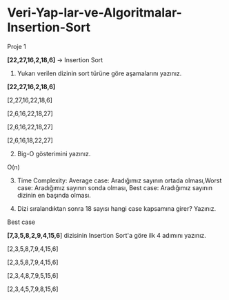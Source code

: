 # Veri-Yap-lar-ve-Algoritmalar-Insertion-Sort

Proje 1

**[22,27,16,2,18,6]** -> Insertion Sort

1.    Yukarı verilen dizinin sort türüne göre aşamalarını yazınız.

**[22,27,16,2,18,6]** 

[2,27,16,22,18,6]

[2,6,16,22,18,27]

[2,6,16,22,18,27]

[2,6,16,18,22,27]

2.    Big-O gösterimini yazınız.

O(n)

3.    Time Complexity: Average case: Aradığımız sayının ortada olması,Worst case: Aradığımız sayının sonda olması, Best case: Aradığımız sayının dizinin en başında olması.

4.    Dizi sıralandıktan sonra 18 sayısı hangi case kapsamına girer? Yazınız.

Best case

**[7,3,5,8,2,9,4,15,6**] dizisinin Insertion Sort'a göre ilk 4 adımını yazınız.

[2,3,5,8,7,9,4,15,6]

[2,3,5,8,7,9,4,15,6]

[2,3,4,8,7,9,5,15,6]

[2,3,4,5,7,9,8,15,6]
